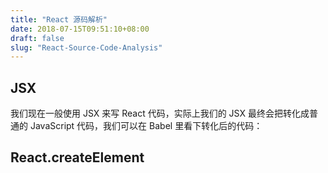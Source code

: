 ```yaml
---
title: "React 源码解析"
date: 2018-07-15T09:51:10+08:00
draft: false
slug: "React-Source-Code-Analysis"
---
```


## JSX

我们现在一般使用 JSX 来写 React 代码，实际上我们的 JSX 最终会把转化成普通的 JavaScript 代码，我们可以在 Babel 里看下转化后的代码：

## React.createElement